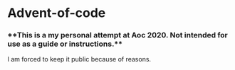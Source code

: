 # Advent-of-code

<h3>**This is a my personal attempt at Aoc 2020. Not intended for use as a guide or instructions.**</h3>
I am forced to keep it public because of reasons.
